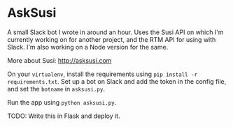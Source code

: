 # AskSusi

A small Slack bot I wrote in around an hour. Uses the Susi API on which I'm currently working on for another project, and the RTM API for using with Slack. I'm also working on a Node version for the same.

More about Susi: http://asksusi.com

On your ```virtualenv```, install the requirements using ```pip install -r requirements.txt```. Set up a bot on Slack and add the token in the config file, and set the ```botname``` in ```asksusi.py```.

Run the app using ```python asksusi.py```.

TODO: Write this in Flask and deploy it.